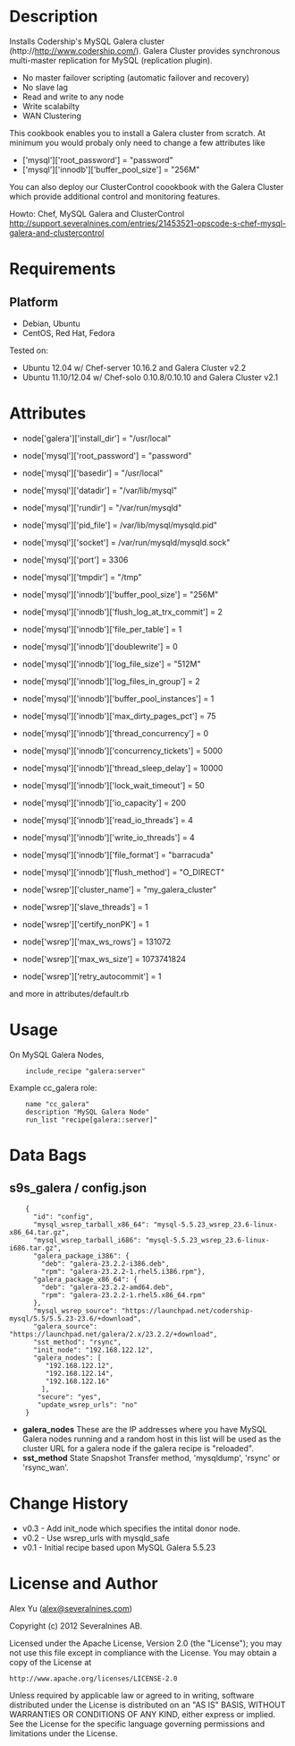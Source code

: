 Description
===========
Installs Codership's MySQL Galera cluster (http://http://www.codership.com/).
Galera Cluster provides synchronous multi-master replication for MySQL (replication plugin).

* No master failover scripting (automatic failover and recovery)
* No slave lag
* Read and write to any node
* Write scalabilty
* WAN Clustering

This cookbook enables you to install a Galera cluster from scratch. At minimum you would probaly only need to change a few attributes like

* ['mysql']['root_password'] = "password"
* ['mysql']['innodb']['buffer_pool_size'] = "256M"

You can also deploy our ClusterControl coookbook with the Galera Cluster which provide additional control and monitoring features.

Howto: Chef, MySQL Galera and ClusterControl
http://support.severalnines.com/entries/21453521-opscode-s-chef-mysql-galera-and-clustercontrol

Requirements
============

Platform
--------
* Debian, Ubuntu
* CentOS, Red Hat, Fedora

Tested on:

* Ubuntu 12.04 w/ Chef-server 10.16.2 and Galera Cluster v2.2
* Ubuntu 11.10/12.04 w/ Chef-solo 0.10.8/0.10.10 and Galera Cluster v2.1

Attributes
==========

* node['galera']['install_dir'] = "/usr/local"
* node['mysql']['root_password'] = "password"

* node['mysql']['basedir'] = "/usr/local"
* node['mysql']['datadir'] = "/var/lib/mysql"
* node['mysql']['rundir']  = "/var/run/mysqld"
* node['mysql']['pid_file'] = /var/lib/mysql/mysqld.pid"
* node['mysql']['socket']  = /var/run/mysqld/mysqld.sock"
* node['mysql']['port']    = 3306
* node['mysql']['tmpdir']  = "/tmp"

* node['mysql']['innodb']['buffer_pool_size'] = "256M"
* node['mysql']['innodb']['flush_log_at_trx_commit'] = 2
* node['mysql']['innodb']['file_per_table'] = 1
* node['mysql']['innodb']['doublewrite'] = 0
* node['mysql']['innodb']['log_file_size'] = "512M"
* node['mysql']['innodb']['log_files_in_group'] = 2
* node['mysql']['innodb']['buffer_pool_instances'] = 1
* node['mysql']['innodb']['max_dirty_pages_pct'] = 75
* node['mysql']['innodb']['thread_concurrency'] = 0
* node['mysql']['innodb']['concurrency_tickets'] = 5000
* node['mysql']['innodb']['thread_sleep_delay'] = 10000
* node['mysql']['innodb']['lock_wait_timeout'] = 50
* node['mysql']['innodb']['io_capacity'] = 200
* node['mysql']['innodb']['read_io_threads'] = 4
* node['mysql']['innodb']['write_io_threads'] = 4

* node['mysql']['innodb']['file_format'] = "barracuda"
* node['mysql']['innodb']['flush_method'] = "O_DIRECT"

* node['wsrep']['cluster_name'] = "my_galera_cluster"
* node['wsrep']['slave_threads'] = 1
* node['wsrep']['certify_nonPK'] = 1
* node['wsrep']['max_ws_rows'] = 131072
* node['wsrep']['max_ws_size'] = 1073741824
* node['wsrep']['retry_autocommit'] = 1

and more in attributes/default.rb

Usage
=====

On MySQL Galera Nodes,

		include_recipe "galera:server"

Example cc_galera role:

		name "cc_galera"
		description "MySQL Galera Node"
		run_list "recipe[galera::server]"

Data Bags
=========

s9s_galera / config.json
-------------------------
		{
		  "id": "config",
		  "mysql_wsrep_tarball_x86_64": "mysql-5.5.23_wsrep_23.6-linux-x86_64.tar.gz",
		  "mysql_wsrep_tarball_i686": "mysql-5.5.23_wsrep_23.6-linux-i686.tar.gz",
		  "galera_package_i386": {
		  	"deb": "galera-23.2.2-i386.deb",
		  	"rpm": "galera-23.2.2-1.rhel5.i386.rpm"},
		  "galera_package_x86_64": {
		  	"deb": "galera-23.2.2-amd64.deb",
		  	"rpm": "galera-23.2.2-1.rhel5.x86_64.rpm"
		  },
		  "mysql_wsrep_source": "https://launchpad.net/codership-mysql/5.5/5.5.23-23.6/+download",
		  "galera_source": "https://launchpad.net/galera/2.x/23.2.2/+download",
		  "sst_method": "rsync",
		  "init_node": "192.168.122.12",
		  "galera_nodes": [
		     "192.168.122.12",
		     "192.168.122.14",
		     "192.168.122.16"
		    ],
		   "secure": "yes",
		   "update_wsrep_urls": "no"
		}

* **galera_nodes**
These are the IP addresses where you have MySQL Galera nodes running and a random host in this list will be used as the cluster URL for a galera node if the galera recipe is "reloaded".
* **sst_method**
State Snapshot Transfer method, 'mysqldump', 'rsync' or 'rsync_wan'.

Change History
===============

* v0.3 - Add init_node which specifies the intital donor node.
* v0.2 - Use wsrep_urls with mysqld_safe
* v0.1 - Initial recipe based upon MySQL Galera 5.5.23

License and Author
==================

Alex Yu (<alex@severalnines.com>)

Copyright (c) 2012 Severalnines AB.

Licensed under the Apache License, Version 2.0 (the "License");
you may not use this file except in compliance with the License.
You may obtain a copy of the License at

    http://www.apache.org/licenses/LICENSE-2.0

Unless required by applicable law or agreed to in writing, software
distributed under the License is distributed on an "AS IS" BASIS,
WITHOUT WARRANTIES OR CONDITIONS OF ANY KIND, either express or implied.
See the License for the specific language governing permissions and
limitations under the License.

